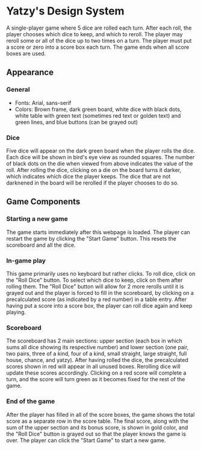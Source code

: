 # Yatzy's Design System

A single-player game where 5 dice are rolled each turn. After each roll, the player chooses which dice to keep, and which to reroll. The player may reroll some or all of the dice up to two times on a turn. The player must put a score or zero into a score box each turn. The game ends when all score boxes are used.

## Appearance

### General

- Fonts: Arial, sans-serif
- Colors: Brown frame, dark green board, white dice with black dots, white table with green text (sometimes red text or golden text) and green lines, and blue buttons (can be grayed out)

### Dice

Five dice will appear on the dark green board when the player rolls the dice. Each dice will be shown in bird's eye view as rounded squares. The number of black dots on the die when viewed from above indicates the value of the roll. After rolling the dice, clicking on a die on the board turns it darker, which indicates which dice the player keeps. The dice that are not darknened in the board will be rerolled if the player chooses to do so.

## Game Components

### Starting a new game

The game starts immediately after this webpage is loaded. The player can restart the game by clicking the "Start Game" button. This resets the scoreboard and all the dice.

### In-game play

This game primarily uses no keyboard but rather clicks. To roll dice, click on the "Roll Dice" button. To select which dice to keep, click on them after rolling them. The "Roll Dice" button will allow for 2 more rerolls until it is grayed out and the player is forced to fill in the scoreboard, by clicking on a precalculated score (as indicated by a red number) in a table entry. After having put a score into a score box, the player can roll dice again and keep playing.

### Scoreboard

The scoreboard has 2 main sections: upper section (each box in which sums all dice showing its respective number) and lower section (one pair, two pairs, three of a kind, four of a kind, small straight, large straight, full house, chance, and yatzy). After having rolled the dice, the precalculated scores shown in red will appear in all unused boxes. Rerolling dice will update these scores accordingly. Clicking on a red score will complete a turn, and the score will turn green as it becomes fixed for the rest of the game.

### End of the game

After the player has filled in all of the score boxes, the game shows the total score as a separate row in the score table. The final score, along with the sum of the upper section and its bonus score, is shown in gold color, and the "Roll Dice" button is grayed out so that the player knows the game is over. The player can click the "Start Game" to start a new game.